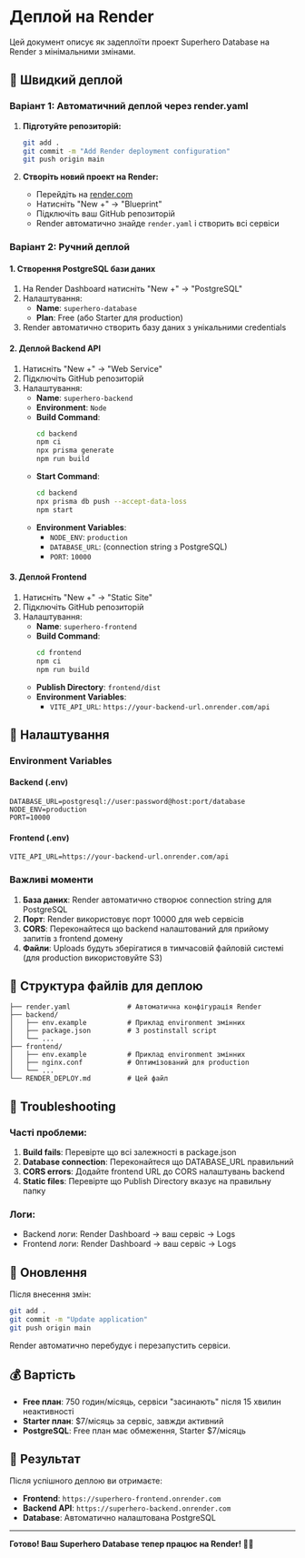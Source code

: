 # Деплой на Render

Цей документ описує як задеплоїти проект Superhero Database на Render з мінімальними змінами.

## 🚀 Швидкий деплой

### Варіант 1: Автоматичний деплой через render.yaml

1. **Підготуйте репозиторій:**
   ```bash
   git add .
   git commit -m "Add Render deployment configuration"
   git push origin main
   ```

2. **Створіть новий проект на Render:**
   - Перейдіть на [render.com](https://render.com)
   - Натисніть "New +" → "Blueprint"
   - Підключіть ваш GitHub репозиторій
   - Render автоматично знайде `render.yaml` і створить всі сервіси

### Варіант 2: Ручний деплой

#### 1. Створення PostgreSQL бази даних

1. На Render Dashboard натисніть "New +" → "PostgreSQL"
2. Налаштування:
   - **Name**: `superhero-database`
   - **Plan**: Free (або Starter для production)
3. Render автоматично створить базу даних з унікальними credentials

#### 2. Деплой Backend API

1. Натисніть "New +" → "Web Service"
2. Підключіть GitHub репозиторій
3. Налаштування:
   - **Name**: `superhero-backend`
   - **Environment**: `Node`
   - **Build Command**: 
     ```bash
     cd backend
     npm ci
     npx prisma generate
     npm run build
     ```
   - **Start Command**:
     ```bash
     cd backend
     npx prisma db push --accept-data-loss
     npm start
     ```
   - **Environment Variables**:
     - `NODE_ENV`: `production`
     - `DATABASE_URL`: (connection string з PostgreSQL)
     - `PORT`: `10000`

#### 3. Деплой Frontend

1. Натисніть "New +" → "Static Site"
2. Підключіть GitHub репозиторій
3. Налаштування:
   - **Name**: `superhero-frontend`
   - **Build Command**:
     ```bash
     cd frontend
     npm ci
     npm run build
     ```
   - **Publish Directory**: `frontend/dist`
   - **Environment Variables**:
     - `VITE_API_URL`: `https://your-backend-url.onrender.com/api`

## 🔧 Налаштування

### Environment Variables

#### Backend (.env)
```env
DATABASE_URL=postgresql://user:password@host:port/database
NODE_ENV=production
PORT=10000
```

#### Frontend (.env)
```env
VITE_API_URL=https://your-backend-url.onrender.com/api
```

### Важливі моменти

1. **База даних**: Render автоматично створює connection string для PostgreSQL
2. **Порт**: Render використовує порт 10000 для web сервісів
3. **CORS**: Переконайтеся що backend налаштований для прийому запитів з frontend домену
4. **Файли**: Uploads будуть зберігатися в тимчасовій файловій системі (для production використовуйте S3)

## 📁 Структура файлів для деплою

```
├── render.yaml              # Автоматична конфігурація Render
├── backend/
│   ├── env.example          # Приклад environment змінних
│   ├── package.json         # З postinstall script
│   └── ...
├── frontend/
│   ├── env.example          # Приклад environment змінних
│   ├── nginx.conf           # Оптимізований для production
│   └── ...
└── RENDER_DEPLOY.md         # Цей файл
```

## 🐛 Troubleshooting

### Часті проблеми:

1. **Build fails**: Перевірте що всі залежності в package.json
2. **Database connection**: Переконайтеся що DATABASE_URL правильний
3. **CORS errors**: Додайте frontend URL до CORS налаштувань backend
4. **Static files**: Перевірте що Publish Directory вказує на правильну папку

### Логи:
- Backend логи: Render Dashboard → ваш сервіс → Logs
- Frontend логи: Render Dashboard → ваш сервіс → Logs

## 🔄 Оновлення

Після внесення змін:
```bash
git add .
git commit -m "Update application"
git push origin main
```

Render автоматично перебудує і перезапустить сервіси.

## 💰 Вартість

- **Free план**: 750 годин/місяць, сервіси "засинають" після 15 хвилин неактивності
- **Starter план**: $7/місяць за сервіс, завжди активний
- **PostgreSQL**: Free план має обмеження, Starter $7/місяць

## 🎯 Результат

Після успішного деплою ви отримаєте:
- **Frontend**: `https://superhero-frontend.onrender.com`
- **Backend API**: `https://superhero-backend.onrender.com`
- **Database**: Автоматично налаштована PostgreSQL

---

**Готово! Ваш Superhero Database тепер працює на Render! 🦸‍♂️**
